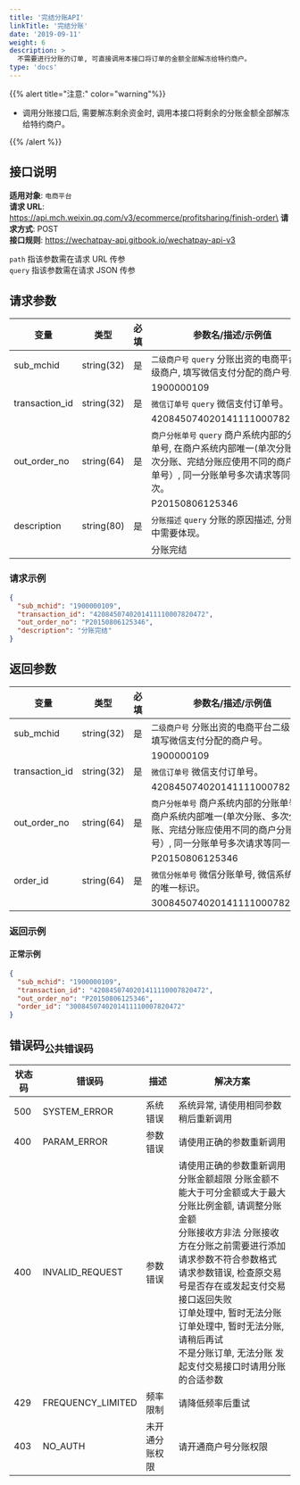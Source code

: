 ```yaml
---
title: '完结分账API'
linkTitle: '完结分账'
date: '2019-09-11'
weight: 6
description: >
  不需要进行分账的订单, 可直接调用本接口将订单的金额全部解冻给特约商户。
type: 'docs'
---
```


{{% alert title="注意:" color="warning"%}}

- 调用分账接口后, 需要解冻剩余资金时, 调用本接口将剩余的分账金额全部解冻给特约商户。

{{% /alert %}}

## 接口说明

**适用对象**: `电商平台`\
**请求 URL**: https://api.mch.weixin.qq.com/v3/ecommerce/profitsharing/finish-order\
**请求方式**: POST\
**接口规则**: https://wechatpay-api.gitbook.io/wechatpay-api-v3

`path` 指该参数需在请求 URL 传参\
`query` 指该参数需在请求 JSON 传参

## 请求参数

| 变量           | 类型       | 必填 | 参数名/描述/示例值                                                                                                                                       |
| -------------- | ---------- | ---- | -------------------------------------------------------------------------------------------------------------------------------------------------------- |
| sub_mchid      | string(32) | 是   | `二级商户号` `query` 分账出资的电商平台二级商户, 填写微信支付分配的商户号。                                                                              |
|                |            |      | 1900000109                                                                                                                                               |
| transaction_id | string(32) | 是   | `微信订单号` `query` 微信支付订单号。                                                                                                                    |
|                |            |      | 4208450740201411110007820472                                                                                                                             |
| out_order_no   | string(64) | 是   | `商户分帐单号` `query` 商户系统内部的分账单号, 在商户系统内部唯一(单次分账、多次分账、完结分账应使用不同的商户分账单号）, 同一分账单号多次请求等同一次。 |
|                |            |      | P20150806125346                                                                                                                                          |
| description    | string(80) | 是   | `分账描述` `query` 分账的原因描述, 分账账单中需要体现。                                                                                                  |
|                |            |      | 分账完结                                                                                                                                                 |

### 请求示例

```json
{
  "sub_mchid": "1900000109",
  "transaction_id": "4208450740201411110007820472",
  "out_order_no": "P20150806125346",
  "description": "分账完结"
}
```

## 返回参数

| 变量           | 类型       | 必填 | 参数名/描述/示例值                                                                                                                               |
| -------------- | ---------- | ---- | ------------------------------------------------------------------------------------------------------------------------------------------------ |
| sub_mchid      | string(32) | 是   | `二级商户号` 分账出资的电商平台二级商户, 填写微信支付分配的商户号。                                                                              |
|                |            |      | 1900000109                                                                                                                                       |
| transaction_id | string(32) | 是   | `微信订单号` 微信支付订单号。                                                                                                                    |
|                |            |      | 4208450740201411110007820472                                                                                                                     |
| out_order_no   | string(64) | 是   | `商户分帐单号` 商户系统内部的分账单号, 在商户系统内部唯一(单次分账、多次分账、完结分账应使用不同的商户分账单号）, 同一分账单号多次请求等同一次。 |
|                |            |      | P20150806125346                                                                                                                                  |
| order_id       | string(64) | 是   | `微信分帐单号` 微信分账单号, 微信系统返回的唯一标识。                                                                                            |
|                |            |      | 3008450740201411110007820472                                                                                                                     |

### 返回示例

#### 正常示例

```json
{
  "sub_mchid": "1900000109",
  "transaction_id": "4208450740201411110007820472",
  "out_order_no": "P20150806125346",
  "order_id": "3008450740201411110007820472"
}
```

## 错误码<sub>公共错误码</sub>

| 状态码 | 错误码            | 描述           | 解决方案                                                                                                                                                                                                                                                                                                                                                                          |
| ------ | ----------------- | -------------- | --------------------------------------------------------------------------------------------------------------------------------------------------------------------------------------------------------------------------------------------------------------------------------------------------------------------------------------------------------------------------------- |
| 500    | SYSTEM_ERROR      | 系统错误       | 系统异常, 请使用相同参数稍后重新调用                                                                                                                                                                                                                                                                                                                                              |
| 400    | PARAM_ERROR       | 参数错误       | 请使用正确的参数重新调用                                                                                                                                                                                                                                                                                                                                                          |
| 400    | INVALID_REQUEST   | 参数错误       | 请使用正确的参数重新调用<br>分账金额超限 分账金额不能大于可分金额或大于最大分账比例金额, 请调整分账金额<br>分账接收方非法 分账接收方在分账之前需要进行添加<br>请求参数不符合参数格式 请求参数错误, 检查原交易号是否存在或发起支付交易接口返回失败<br>订单处理中, 暂时无法分账 订单处理中, 暂时无法分账, 请稍后再试<br>不是分账订单, 无法分账 发起支付交易接口时请用分账的合适参数 |
| 429    | FREQUENCY_LIMITED | 频率限制       | 请降低频率后重试                                                                                                                                                                                                                                                                                                                                                                  |
| 403    | NO_AUTH           | 未开通分账权限 | 请开通商户号分账权限                                                                                                                                                                                                                                                                                                                                                              |
